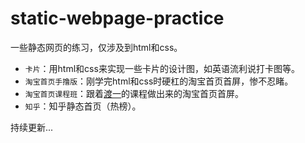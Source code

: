 # static-webpage-practice

一些静态网页的练习，仅涉及到html和css。

- `卡片`：用html和css来实现一些卡片的设计图，如英语流利说打卡图等。
- `淘宝首页手撸版`：刚学完html和css时硬杠的淘宝首页首屏，惨不忍睹。
- `淘宝首页课程班`：跟着[渡一](https://study.163.com/course/introduction.htm?courseId=1006359025&_trace_c_p_k2_=82750e90b47a4aa18049411b64b4b1ae)的课程做出来的淘宝首页首屏。
- `知乎`：知乎静态首页（热榜）。

持续更新...

